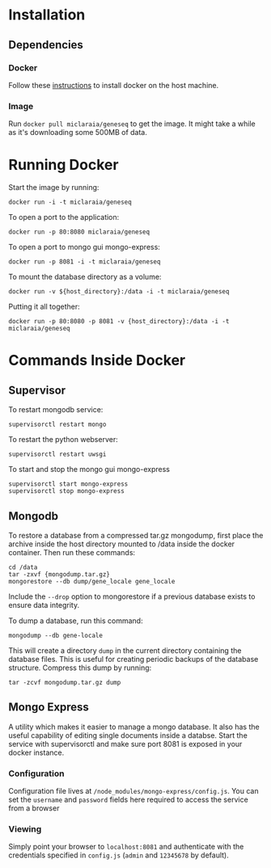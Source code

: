 Installation
============

Dependencies
------------

### Docker ###
Follow these [instructions](https://docs.docker.com/installation/) to install docker on the host machine.

### Image ###
Run `docker pull miclaraia/geneseq`
to get the image. It might take a while as it's downloading some 500MB of data.

Running Docker
==============

Start the image by running:
```
docker run -i -t miclaraia/geneseq
```

To open a port to the application:
```
docker run -p 80:8080 miclaraia/geneseq
```

To open a port to mongo gui mongo-express:
```
docker run -p 8081 -i -t miclaraia/geneseq
```

To mount the database directory as a volume:
```
docker run -v ${host_directory}:/data -i -t miclaraia/geneseq
```

Putting it all together:
```
docker run -p 80:8080 -p 8081 -v {host_directory}:/data -i -t miclaraia/geneseq
```

Commands Inside Docker
======================

Supervisor
----------

To restart mongodb service:
```
supervisorctl restart mongo
```

To restart the python webserver:
```
supervisorctl restart uwsgi
```

To start and stop the mongo gui mongo-express
```
supervisorctl start mongo-express
supervisorctl stop mongo-express
```

Mongodb
-------

To restore a database from a compressed tar.gz mongodump, first
place the archive inside the host directory mounted to /data 
inside the docker container. Then run these commands:
```
cd /data
tar -zxvf {mongodump.tar.gz}
mongorestore --db dump/gene_locale gene_locale
```
Include the `--drop` option to mongorestore if a previous database exists
to ensure data integrity.

To dump a database, run this command:
```
mongodump --db gene-locale
```
This will create a directory `dump` in the current directory containing the 
database files. This is useful for creating periodic backups of the database
structure. Compress this dump by running:
```
tar -zcvf mongodump.tar.gz dump
```

Mongo Express
-------------

A utility which makes it easier to manage a mongo database. It 
also has the useful capability of editing single documents 
inside a databse. Start the service with supervisorctl and
make sure port 8081 is exposed in your docker instance.

### Configuration ###

Configuration file lives at `/node_modules/mongo-express/config.js`.
You can set the `username` and `password` fields here required to
access the service from a browser

### Viewing ###

Simply point your browser to `localhost:8081` and authenticate with
the credentials specified in `config.js` (`admin` and `12345678` by default).